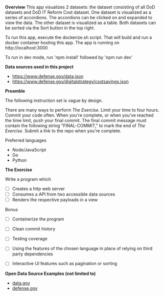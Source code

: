 **Overview**
This app visualizes 2 datasets: the dataset consisting of all DoD datasets and DoD IT Reform Cost dataset.
One dataset is visualized as a series of accordions. The accordions can be clicked on and expanded to view the data.
The other dataset is visualized as a table. 
Both datasets can be sorted via the Sort button in the top right.

To run this app, execute the dockerize.sh script. That will build and run a docker container hosting this app. The app is running on http://localhost:3000

To run in dev mode, run 'npm install' followed by 'npm run dev'

**Data sources used in this project**
- https://www.defense.gov/data.json
- https://www.defense.gov/digitalstrategy/costsavings.json

**Preamble**

The following instruction set is vague by design.

There are many ways to perform _The Exercise_. Limit your time to four hours. Commit your code often. When you're complete, or when you've reached the time limit, push your final commit. The final commit message must contain the following string "FINAL-COMMIT," to mark the end of _The Exercise_. Submit a link to the repo when you're complete.

Preferred languages
- Node/JavaScript
- Go
- Python

**The Exercise**

Write a program which
- [ ] Creates a http web server
- [ ] Consumes a API from two accessible data sources
- [ ] Renders the respective payloads in a view

Bonus
- [ ] Containerize the program
- [ ] Clean commit history
- [ ] Testing coverage
- [ ] Using the features of the chosen language in place of relying on third party dependencies
- [ ] Interactive UI features such as pagination or sorting



**Open Data Source Examples (not limited to)**

- [data.gov](https://catalog.data.gov/dataset)
- [defense.gov](https://www.defense.gov/data.json)
